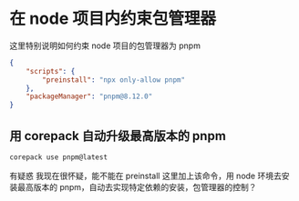 # 在 node 项目内约束包管理器

这里特别说明如何约束 node 项目的包管理器为 pnpm

```json
{
	"scripts": {
		"preinstall": "npx only-allow pnpm"
	},
	"packageManager": "pnpm@8.12.0"
}
```

## 用 corepack 自动升级最高版本的 pnpm

```bash
corepack use pnpm@latest
```

有疑惑 我现在很怀疑，能不能在 preinstall 这里加上该命令，用 node 环境去安装最高版本的 pnpm，自动去实现特定依赖的安装，包管理器的控制？
